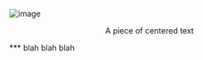 ![image](https://github.com/i-ouellette/i-ouellette/assets/157050094/8a4eab11-47fd-4570-a199-00a08d210791)

<p style="text-align: center;">A piece of centered text</p>
***
blah blah blah
